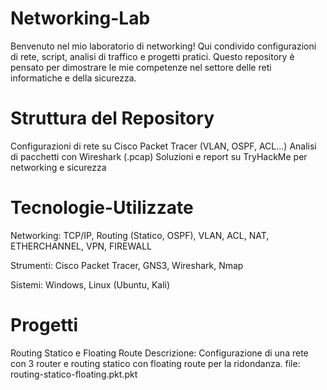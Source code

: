 # Networking-Lab
Benvenuto nel mio laboratorio di networking! Qui condivido configurazioni di rete, script, analisi di traffico e progetti pratici. Questo repository è pensato per dimostrare le mie competenze nel settore delle reti informatiche e della sicurezza.
# Struttura del Repository
Configurazioni di rete su Cisco Packet Tracer (VLAN, OSPF, ACL...)
Analisi di pacchetti con Wireshark (.pcap)
Soluzioni e report su TryHackMe per networking e sicurezza

# Tecnologie-Utilizzate

Networking: TCP/IP, Routing (Statico, OSPF), VLAN, ACL, NAT, ETHERCHANNEL, VPN, FIREWALL

Strumenti: Cisco Packet Tracer, GNS3, Wireshark, Nmap

Sistemi: Windows, Linux (Ubuntu, Kali)
# Progetti
Routing Statico e Floating Route
Descrizione: Configurazione di una rete con 3 router e routing statico con floating route per la ridondanza.
file: routing-statico-floating.pkt.pkt

